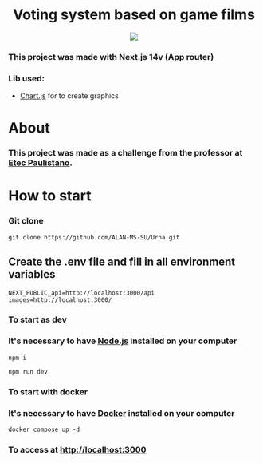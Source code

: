 <h1 align="center">Voting system based on game films</h1>
<p align="center">
  <img src="https://github.com/user-attachments/assets/af291970-e265-4491-bac5-7b6427cde429">
</p>
<h3>This project was made with Next.js 14v (App router)</h3>
<h3><strong>Lib used:</strong></h3>
<ul>
  <li>
    <p><a href="https://www.chartjs.org/">Chart.js</a> for to create graphics</p>
  </li>
</ul>
<h1>About</h1>
<h3>This project was made as a challenge from the professor at <a href="https://etecpaulistano.com.br/">Etec Paulistano</a>.</h3>
<h1>How to start</h1>
<h3>Git clone</h3>
<pre><code>git clone https://github.com/ALAN-MS-SU/Urna.git</code></pre>
<h2>Create the .env file and fill in all environment variables</h2>
<pre><code>NEXT_PUBLIC_api=http://localhost:3000/api
images=http://localhost:3000/</code></pre>
<h3>To start as dev</h3>
<h3>It's necessary to have <a href="https://nodejs.org/pt">Node.js</a> installed on your computer</h3>
<pre><code>npm i</code></pre>
<pre><code>npm run dev</code></pre>
<h3>To start with docker</h3>
<h3>It's necessary to have <a href="https://www.docker.com/">Docker</a> installed on your computer</h3>
<pre><code>docker compose up -d</code></pre>
<h3>To access at <a href="http://localhost:3000">http://localhost:3000</a></h3>

